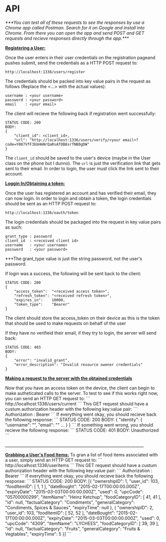 # API


<p><i>***You can test all of these requests to see the responses by use a Chrome app called Postman. Search for it on Google and install into Chrome. From there you can open the app and send POST and GET requests and recieve responses directly through the app.***</i></p>

<b><u>Registering a User:</b></u>

Once the user enters in their user credentials on the registration pageand pushes submit, send the credentials as a HTTP POST request to:
```
http://localhost:1336/users/register
```

The credentials should be packed into key value pairs in the request as follows (Replace the <...> with the actual values):

```
username : <your username>
password : <your password>
email    : <your email>
```

The client will recieve the following back if registration went successfully:
```
STATUS CODE: 200
BODY:
{
	"client_id": <client_id>,
	"url": "http://localhost:1336/users/verify/<your email>?code=Y087VfF3bbHmNrQaRsAfOB8srfNB0gDW"
}
```
The ```client_id``` should be saved to the user's device (maybe in the User class on the phone but I dunno). The ```url``` is just the verification link that gets sent to their email. In order to login, the user must click the link sent to their account.

<p><b><u>Loggin In/Obtaining a token:</b></u></p>

Once the user has registered an account and has verified their email, they can now login. In order to login and obtain a token, the login credentials should be sent as an HTTP POST request to:
```
http://localhost:1336/oauth/token
```
The login credentials should be packaged into the request in key value pairs as such:
```
grant_type : password
client_id  : <received client id>
username   : <your username>
password   : <your password>
```
<p>***The grant_type value is just the string password, not the user's password.</p>

If login was a success, the following will be sent back to the client:
```
STATUS CODE: 200
{
    "access_token":  "<received access token>",
    "refresh_token": "<received refresh token>",
    "expires_in":    10000,
    "token_type":    "Bearer"
}
```
<p>The client should store the access_token on their device as this is the token that should be used to make requests on behalf of the user</p>
<p>If they have no verifieid their email, if they try to login, the server will send back:</p>

```
STATUS CODE: 403
BODY:
{
	"error": "invalid_grant",
	"error_description": "Invalid resource owener credentials"
}
```
<p><b><u>Making a request to the server with the obtained credentials</b></u></p>
Now that you have an access token on the device, the client can begin to make autheticated calls to the server. To test to see if this works right now, you can send an HTTP GET request to:
```
http://localhost:1336/users/current
```
This GET request should have a custum authorization header with the following key:value pair:
```
Authorization : Bearer <received access token>
```
If everything went okay, you should recieve back the following response:
```
STATUS CODE: 200
BODY:
{
    "identity": {
        "username": "<your username>",
        "email":    "<your email>"
        ...
    }
}
```
If something went wrong, you should recieve the following response:
```
STATUS CODE: 401
BODY:
Unauthorized
```

<p>______________________________________________________________________</p>
<b><u>Grabbing a User's Food Items:</b></u>
To gran a list of food items associated with a user, simply send an HTTP GET request to:
```
http://localhost:1336/useritems
```
This GET request should have a custum authorization header with the following key:value pair:
```
Authorization : Bearer <received access token>
```
If everything went okay, you should recieve back the following response:
```
STATUS CODE: 200
BODY:
[{
    "ownershipID": 1,
    "user_id": 103,
    "foodItemID": [
        1,
        1
    ],
    "dateBought": "2015-02-17T00:00:00.000Z",
    "expiryDate": "2015-03-03T00:00:00.000Z",
    "used": 0,
    "upcCode": "05700000299",
    "itemName": "Heinz Ketchup",
    "foodCategoryID": [
        41,
        41
    ],
    "id": null,
    "factualCategory": "Condiments",
    "generalCategory": "Condiments, Spices & Sauces",
    "expiryTime": null
}, {
    "ownershipID": 2,
    "user_id": 103,
    "foodItemID": [
        52,
        52
    ],
    "dateBought": "2015-02-17T00:00:00.000Z",
    "expiryDate": "2015-03-03T00:00:00.000Z",
    "used": 0,
    "upcCode": "4309",
    "itemName": "LYCHEES",
    "foodCategoryID": [
        39,
        39
    ],
    "id": null,
    "factualCategory": "Fruits",
    "generalCategory": "Fruits & Vegtables",
    "expiryTime": 5
}]
```


